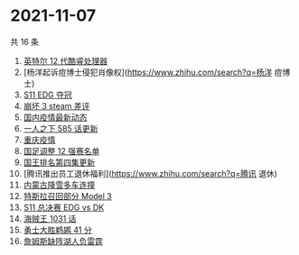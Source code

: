 # 2021-11-07

共 16 条

<!-- BEGIN ZHIHUSEARCH -->
<!-- 最后更新时间 Sun Nov 07 2021 04:11:12 GMT+0800 (China Standard Time) -->
1. [英特尔 12 代酷睿处理器](https://www.zhihu.com/search?q=12代酷睿)
1. [杨洋起诉痘博士侵犯肖像权](https://www.zhihu.com/search?q=杨洋 痘博士)
1. [S11 EDG 夺冠 ](https://www.zhihu.com/search?q=EDG)
1. [崩坏 3 steam 差评](https://www.zhihu.com/search?q=崩坏3)
1. [国内疫情最新动态](https://www.zhihu.com/search?q=疫情)
1. [一人之下 585 话更新](https://www.zhihu.com/search?q=一人之下)
1. [重庆疫情](https://www.zhihu.com/search?q=重庆疫情)
1. [国足调整 12 强赛名单](https://www.zhihu.com/search?q=国足)
1. [国王排名第四集更新](https://www.zhihu.com/search?q=国王排名)
1. [腾讯推出员工退休福利](https://www.zhihu.com/search?q=腾讯 退休)
1. [内蒙古降雪多车连撞](https://www.zhihu.com/search?q=内蒙古降雪)
1. [特斯拉召回部分 Model 3](https://www.zhihu.com/search?q=特斯拉)
1. [S11 总决赛 EDG vs DK](https://www.zhihu.com/search?q=EDG)
1. [海贼王 1031 话](https://www.zhihu.com/search?q=海贼王)
1. [勇士大胜鹈鹕 41 分](https://www.zhihu.com/search?q=勇士)
1. [詹姆斯缺阵湖人负雷霆](https://www.zhihu.com/search?q=湖人)
<!-- END ZHIHUSEARCH -->
